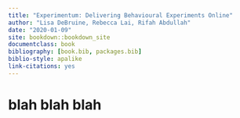 ```yaml
--- 
title: "Experimentum: Delivering Behavioural Experiments Online"
author: "Lisa DeBruine, Rebecca Lai, Rifah Abdullah"
date: "2020-01-09"
site: bookdown::bookdown_site
documentclass: book
bibliography: [book.bib, packages.bib]
biblio-style: apalike
link-citations: yes
---
```


# blah blah blah



